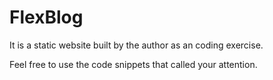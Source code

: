 # FlexBlog

It is a static website built by the author as an coding exercise.

Feel free to use the code snippets that called your attention.